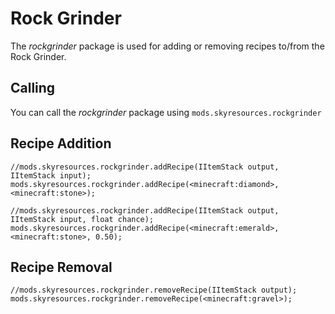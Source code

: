 # Rock Grinder
The *rockgrinder* package is used for adding or removing recipes to/from the Rock Grinder.

## Calling
You can call the *rockgrinder* package using `mods.skyresources.rockgrinder`

## Recipe Addition

```zenscript
//mods.skyresources.rockgrinder.addRecipe(IItemStack output, IItemStack input);
mods.skyresources.rockgrinder.addRecipe(<minecraft:diamond>, <minecraft:stone>);

//mods.skyresources.rockgrinder.addRecipe(IItemStack output, IItemStack input, float chance);
mods.skyresources.rockgrinder.addRecipe(<minecraft:emerald>, <minecraft:stone>, 0.50);
```

## Recipe Removal

```zenscript
//mods.skyresources.rockgrinder.removeRecipe(IItemStack output);
mods.skyresources.rockgrinder.removeRecipe(<minecraft:gravel>);
```